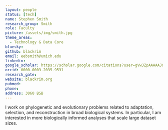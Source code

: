 ```yaml
---
layout: people
status: [tech]
name: Stephen Smith
research_group: Smith
role: Faculty
picture: /assets/img/smith.jpg
theme_areas:
  - Technology & Data Core
bluesky: 
github: blackrim
email: eebsmith@umich.edu
linkedin:
google_scholar: https://scholar.google.com/citations?user=gVwJZpAAAAAJ&hl=en
orcid: 0000-0003-2035-9531
research_gate: 
website: blackrim.org
pubmed: 
phone: 
address: 3060 BSB
---
```


I work on phylogenetic and evolutionary problems related to adaptation, selection, and reconstruction in broad biological systems. In particular, I am interested in more biologically informed analyses that scale large dataset sizes.
